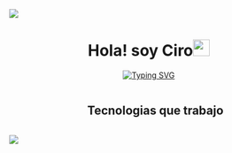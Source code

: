 <img src="https://user-images.githubusercontent.com/73097560/115834477-dbab4500-a447-11eb-908a-139a6edaec5c.gif">

<h1 align="center"><b>Hola! soy Ciro</b><img src="https://media.giphy.com/media/hvRJCLFzcasrR4ia7z/giphy.gif" width="30"></h1>

<p align="center">
  <a href="https://git.io/typing-svg"><img src="https://readme-typing-svg.demolab.com?font=Fira+Code&weight=500&size=25&pause=1000&color=2FA1F7&center=true&width=435&lines=Proximo+FullStack" alt="Typing SVG" /></a>
</p>

<p align="center">
  <div id="user-content-toc">
  <ul align="center">
    <summary><h2 style="display: inline-block">Tecnologias que trabajo</h2></summary>
  </ul>
</div>
  <a href="https://skillicons.dev" >
    <img align="center" src="https://skillicons.dev/icons?i=css,discord,figma,github,html,js,linux,nodejs,py,react,tailwind&perline=14" />
  </a>
</p>

